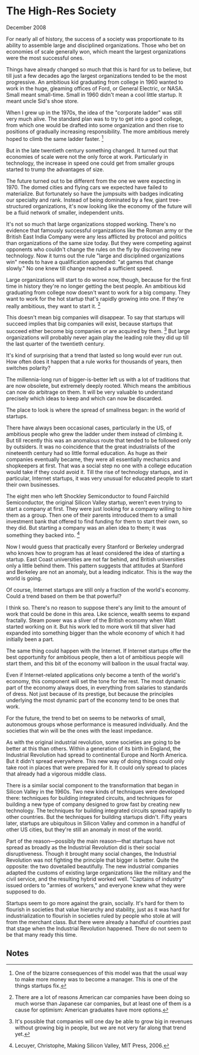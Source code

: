 # The High-Res Society

December 2008

For nearly all of history, the success of a society was proportionate to its ability to assemble large and disciplined organizations. Those who bet on economies of scale generally won, which meant the largest organizations were the most successful ones.

Things have already changed so much that this is hard for us to believe, but till just a few decades ago the largest organizations tended to be the most progressive. An ambitious kid graduating from college in 1960 wanted to work in the huge, gleaming offices of Ford, or General Electric, or NASA. Small meant small-time. Small in 1960 didn't mean a cool little startup. It meant uncle Sid's shoe store.

When I grew up in the 1970s, the idea of the "corporate ladder" was still very much alive. The standard plan was to try to get into a good college, from which one would be drafted into some organization and then rise to positions of gradually increasing responsibility. The more ambitious merely hoped to climb the same ladder faster. [^1]

But in the late twentieth century something changed. It turned out that economies of scale were not the only force at work. Particularly in technology, the increase in speed one could get from smaller groups started to trump the advantages of size.

The future turned out to be different from the one we were expecting in 1970. The domed cities and flying cars we expected have failed to materialize. But fortunately so have the jumpsuits with badges indicating our specialty and rank. Instead of being dominated by a few, giant tree-structured organizations, it's now looking like the economy of the future will be a fluid network of smaller, independent units.

It's not so much that large organizations stopped working. There's no evidence that famously successful organizations like the Roman army or the British East India Company were any less afflicted by protocol and politics than organizations of the same size today. But they were competing against opponents who couldn't change the rules on the fly by discovering new technology. Now it turns out the rule "large and disciplined organizations win" needs to have a qualification appended: "at games that change slowly." No one knew till change reached a sufficient speed.

Large organizations will start to do worse now, though, because for the first time in history they're no longer getting the best people. An ambitious kid graduating from college now doesn't want to work for a big company. They want to work for the hot startup that's rapidly growing into one. If they're really ambitious, they want to start it. [^2]

This doesn't mean big companies will disappear. To say that startups will succeed implies that big companies will exist, because startups that succeed either become big companies or are acquired by them. [^3] But large organizations will probably never again play the leading role they did up till the last quarter of the twentieth century.

It's kind of surprising that a trend that lasted so long would ever run out. How often does it happen that a rule works for thousands of years, then switches polarity?

The millennia-long run of bigger-is-better left us with a lot of traditions that are now obsolete, but extremely deeply rooted. Which means the ambitious can now do arbitrage on them. It will be very valuable to understand precisely which ideas to keep and which can now be discarded.

The place to look is where the spread of smallness began: in the world of startups.

There have always been occasional cases, particularly in the US, of ambitious people who grew the ladder under them instead of climbing it. But till recently this was an anomalous route that tended to be followed only by outsiders. It was no coincidence that the great industrialists of the nineteenth century had so little formal education. As huge as their companies eventually became, they were all essentially mechanics and shopkeepers at first. That was a social step no one with a college education would take if they could avoid it. Till the rise of technology startups, and in particular, Internet startups, it was very unusual for educated people to start their own businesses.

The eight men who left Shockley Semiconductor to found Fairchild Semiconductor, the original Silicon Valley startup, weren't even trying to start a company at first. They were just looking for a company willing to hire them as a group. Then one of their parents introduced them to a small investment bank that offered to find funding for them to start their own, so they did. But starting a company was an alien idea to them; it was something they backed into. [^4]

Now I would guess that practically every Stanford or Berkeley undergrad who knows how to program has at least considered the idea of starting a startup. East Coast universities are not far behind, and British universities only a little behind them. This pattern suggests that attitudes at Stanford and Berkeley are not an anomaly, but a leading indicator. This is the way the world is going.

Of course, Internet startups are still only a fraction of the world's economy. Could a trend based on them be that powerful?

I think so. There's no reason to suppose there's any limit to the amount of work that could be done in this area. Like science, wealth seems to expand fractally. Steam power was a sliver of the British economy when Watt started working on it. But his work led to more work till that sliver had expanded into something bigger than the whole economy of which it had initially been a part.

The same thing could happen with the Internet. If Internet startups offer the best opportunity for ambitious people, then a lot of ambitious people will start them, and this bit of the economy will balloon in the usual fractal way.

Even if Internet-related applications only become a tenth of the world's economy, this component will set the tone for the rest. The most dynamic part of the economy always does, in everything from salaries to standards of dress. Not just because of its prestige, but because the principles underlying the most dynamic part of the economy tend to be ones that work.

For the future, the trend to bet on seems to be networks of small, autonomous groups whose performance is measured individually. And the societies that win will be the ones with the least impedance.

As with the original industrial revolution, some societies are going to be better at this than others. Within a generation of its birth in England, the Industrial Revolution had spread to continental Europe and North America. But it didn't spread everywhere. This new way of doing things could only take root in places that were prepared for it. It could only spread to places that already had a vigorous middle class.

There is a similar social component to the transformation that began in Silicon Valley in the 1960s. Two new kinds of techniques were developed there: techniques for building integrated circuits, and techniques for building a new type of company designed to grow fast by creating new technology. The techniques for building integrated circuits spread rapidly to other countries. But the techniques for building startups didn't. Fifty years later, startups are ubiquitous in Silicon Valley and common in a handful of other US cities, but they're still an anomaly in most of the world.

Part of the reason—possibly the main reason—that startups have not spread as broadly as the Industrial Revolution did is their social disruptiveness. Though it brought many social changes, the Industrial Revolution was not fighting the principle that bigger is better. Quite the opposite: the two dovetailed beautifully. The new industrial companies adapted the customs of existing large organizations like the military and the civil service, and the resulting hybrid worked well. "Captains of industry" issued orders to "armies of workers," and everyone knew what they were supposed to do.

Startups seem to go more against the grain, socially. It's hard for them to flourish in societies that value hierarchy and stability, just as it was hard for industrialization to flourish in societies ruled by people who stole at will from the merchant class. But there were already a handful of countries past that stage when the Industrial Revolution happened. There do not seem to be that many ready this time.

## Notes

[^1]: One of the bizarre consequences of this model was that the usual way to make more money was to become a manager. This is one of the things startups fix.

[^2]: There are a lot of reasons American car companies have been doing so much worse than Japanese car companies, but at least one of them is a cause for optimism: American graduates have more options.

[^3]: It's possible that companies will one day be able to grow big in revenues without growing big in people, but we are not very far along that trend yet.

[^4]: Lecuyer, Christophe, Making Silicon Valley, MIT Press, 2006.
